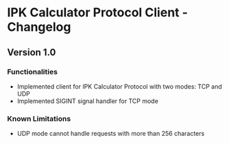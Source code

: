 # IPK Calculator Protocol Client - Changelog

## Version 1.0

### Functionalities

- Implemented client for IPK Calculator Protocol with two modes: TCP and UDP
- Implemented SIGINT signal handler for TCP mode

### Known Limitations

- UDP mode cannot handle requests with more than 256 characters
